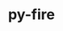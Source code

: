 ---
title: "py-fire"
layout: cache
categories: [package, develop]
meta: {"versions": ["0.4.0"], "compilers": ["apple-clang@=15.0.0", "gcc@=11.3.0"], "oss": ["ubuntu22.04", "ventura"], "platforms": ["darwin", "linux"], "targets": ["aarch64", "x86_64_v3"], "stacks": ["ml-darwin-aarch64-mps", "ml-linux-x86_64-cpu", "ml-linux-x86_64-cuda", "ml-linux-x86_64-rocm", "root"], "num_specs": 10, "num_specs_by_stack": {"ml-darwin-aarch64-mps": 3, "root": 10, "ml-linux-x86_64-cpu": 7, "ml-linux-x86_64-cuda": 7, "ml-linux-x86_64-rocm": 7}}
spec_details: [{"hash": "anxzzqpv6mgzap3kkpeslwmc4ph5b67z", "compiler": "apple-clang@=15.0.0", "versions": ["0.4.0"], "os": "ventura", "platform": "darwin", "target": "aarch64", "variants": ["build_system=python_pip"], "stacks": ["ml-darwin-aarch64-mps", "root"], "size": "-", "tarball": "https://binaries.spack.io/develop/build_cache/darwin-ventura-aarch64/apple-clang-15.0.0/py-fire-0.4.0/darwin-ventura-aarch64-apple-clang-15.0.0-py-fire-0.4.0-anxzzqpv6mgzap3kkpeslwmc4ph5b67z.spack"}, {"hash": "3akvgdlx2apib3ka7ur553uddjasn25v", "compiler": "apple-clang@=15.0.0", "versions": ["0.4.0"], "os": "ventura", "platform": "darwin", "target": "aarch64", "variants": ["build_system=python_pip"], "stacks": ["ml-darwin-aarch64-mps", "root"], "size": "-", "tarball": "https://binaries.spack.io/develop/build_cache/darwin-ventura-aarch64/apple-clang-15.0.0/py-fire-0.4.0/darwin-ventura-aarch64-apple-clang-15.0.0-py-fire-0.4.0-3akvgdlx2apib3ka7ur553uddjasn25v.spack"}, {"hash": "q4y6dm4y7axhy5apfgxtumcy5fsgbyno", "compiler": "apple-clang@=15.0.0", "versions": ["0.4.0"], "os": "ventura", "platform": "darwin", "target": "aarch64", "variants": ["build_system=python_pip"], "stacks": ["ml-darwin-aarch64-mps", "root"], "size": "-", "tarball": "https://binaries.spack.io/develop/build_cache/darwin-ventura-aarch64/apple-clang-15.0.0/py-fire-0.4.0/darwin-ventura-aarch64-apple-clang-15.0.0-py-fire-0.4.0-q4y6dm4y7axhy5apfgxtumcy5fsgbyno.spack"}, {"hash": "mt3lnjeshdoobw2nbl4fpealxxazuzuy", "compiler": "gcc@=11.3.0", "versions": ["0.4.0"], "os": "ubuntu22.04", "platform": "linux", "target": "x86_64_v3", "variants": ["build_system=python_pip"], "stacks": ["ml-linux-x86_64-cpu", "ml-linux-x86_64-cuda", "root", "ml-linux-x86_64-rocm"], "size": "-", "tarball": "https://binaries.spack.io/develop/build_cache/linux-ubuntu22.04-x86_64_v3/gcc-11.3.0/py-fire-0.4.0/linux-ubuntu22.04-x86_64_v3-gcc-11.3.0-py-fire-0.4.0-mt3lnjeshdoobw2nbl4fpealxxazuzuy.spack"}, {"hash": "5hutxiayqtxhrlsue4twfszrg7hav66j", "compiler": "gcc@=11.3.0", "versions": ["0.4.0"], "os": "ubuntu22.04", "platform": "linux", "target": "x86_64_v3", "variants": ["build_system=python_pip"], "stacks": ["ml-linux-x86_64-cpu", "ml-linux-x86_64-cuda", "root", "ml-linux-x86_64-rocm"], "size": "-", "tarball": "https://binaries.spack.io/develop/build_cache/linux-ubuntu22.04-x86_64_v3/gcc-11.3.0/py-fire-0.4.0/linux-ubuntu22.04-x86_64_v3-gcc-11.3.0-py-fire-0.4.0-5hutxiayqtxhrlsue4twfszrg7hav66j.spack"}, {"hash": "ejbrcp5u2noq4sldvnzxzsmjnhjb5jhz", "compiler": "gcc@=11.3.0", "versions": ["0.4.0"], "os": "ubuntu22.04", "platform": "linux", "target": "x86_64_v3", "variants": ["build_system=python_pip"], "stacks": ["ml-linux-x86_64-cpu", "ml-linux-x86_64-cuda", "root", "ml-linux-x86_64-rocm"], "size": "-", "tarball": "https://binaries.spack.io/develop/build_cache/linux-ubuntu22.04-x86_64_v3/gcc-11.3.0/py-fire-0.4.0/linux-ubuntu22.04-x86_64_v3-gcc-11.3.0-py-fire-0.4.0-ejbrcp5u2noq4sldvnzxzsmjnhjb5jhz.spack"}, {"hash": "rwxzhz5hhmtuyeaaeo7fhaeqe2puusvp", "compiler": "gcc@=11.3.0", "versions": ["0.4.0"], "os": "ubuntu22.04", "platform": "linux", "target": "x86_64_v3", "variants": ["build_system=python_pip"], "stacks": ["ml-linux-x86_64-cpu", "ml-linux-x86_64-cuda", "root", "ml-linux-x86_64-rocm"], "size": "-", "tarball": "https://binaries.spack.io/develop/build_cache/linux-ubuntu22.04-x86_64_v3/gcc-11.3.0/py-fire-0.4.0/linux-ubuntu22.04-x86_64_v3-gcc-11.3.0-py-fire-0.4.0-rwxzhz5hhmtuyeaaeo7fhaeqe2puusvp.spack"}, {"hash": "mgdsy4ifgslvsxpqmtadz6ast4xzlloh", "compiler": "gcc@=11.3.0", "versions": ["0.4.0"], "os": "ubuntu22.04", "platform": "linux", "target": "x86_64_v3", "variants": ["build_system=python_pip"], "stacks": ["ml-linux-x86_64-cpu", "ml-linux-x86_64-cuda", "root", "ml-linux-x86_64-rocm"], "size": "-", "tarball": "https://binaries.spack.io/develop/build_cache/linux-ubuntu22.04-x86_64_v3/gcc-11.3.0/py-fire-0.4.0/linux-ubuntu22.04-x86_64_v3-gcc-11.3.0-py-fire-0.4.0-mgdsy4ifgslvsxpqmtadz6ast4xzlloh.spack"}, {"hash": "ztylex5os7yesfkvgyjxhlvx6ez6gjsx", "compiler": "gcc@=11.3.0", "versions": ["0.4.0"], "os": "ubuntu22.04", "platform": "linux", "target": "x86_64_v3", "variants": ["build_system=python_pip"], "stacks": ["ml-linux-x86_64-cpu", "ml-linux-x86_64-cuda", "root", "ml-linux-x86_64-rocm"], "size": "-", "tarball": "https://binaries.spack.io/develop/build_cache/linux-ubuntu22.04-x86_64_v3/gcc-11.3.0/py-fire-0.4.0/linux-ubuntu22.04-x86_64_v3-gcc-11.3.0-py-fire-0.4.0-ztylex5os7yesfkvgyjxhlvx6ez6gjsx.spack"}, {"hash": "h52vt6wl3jfjpvjcvl7l6e4wc5ianxeu", "compiler": "gcc@=11.3.0", "versions": ["0.4.0"], "os": "ubuntu22.04", "platform": "linux", "target": "x86_64_v3", "variants": ["build_system=python_pip"], "stacks": ["ml-linux-x86_64-cpu", "ml-linux-x86_64-cuda", "root", "ml-linux-x86_64-rocm"], "size": "-", "tarball": "https://binaries.spack.io/develop/build_cache/linux-ubuntu22.04-x86_64_v3/gcc-11.3.0/py-fire-0.4.0/linux-ubuntu22.04-x86_64_v3-gcc-11.3.0-py-fire-0.4.0-h52vt6wl3jfjpvjcvl7l6e4wc5ianxeu.spack"}]
---